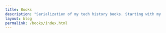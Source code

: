 ```yaml
---
title: Books
description: "Serialization of my tech history books. Starting with my Web 2.0 memoir, **Bubble Blog: From Outsider to Insider in Silicon Valley's Web 2.0 Revolution**."
layout: blog
permalink: /books/index.html
---
```

